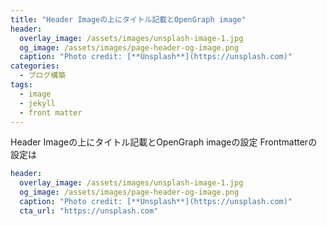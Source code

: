 ```yaml
---
title: "Header Imageの上にタイトル記載とOpenGraph image"
header:
  overlay_image: /assets/images/unsplash-image-1.jpg
  og_image: /assets/images/page-header-og-image.png
  caption: "Photo credit: [**Unsplash**](https://unsplash.com)"
categories:
  - ブログ構築
tags:
  - image
  - jekyll
  - front matter
---
```


Header Imageの上にタイトル記載とOpenGraph imageの設定
Frontmatterの設定は

```yaml
header:
  overlay_image: /assets/images/unsplash-image-1.jpg
  og_image: /assets/images/page-header-og-image.png
  caption: "Photo credit: [**Unsplash**](https://unsplash.com)"
  cta_url: "https://unsplash.com"
```